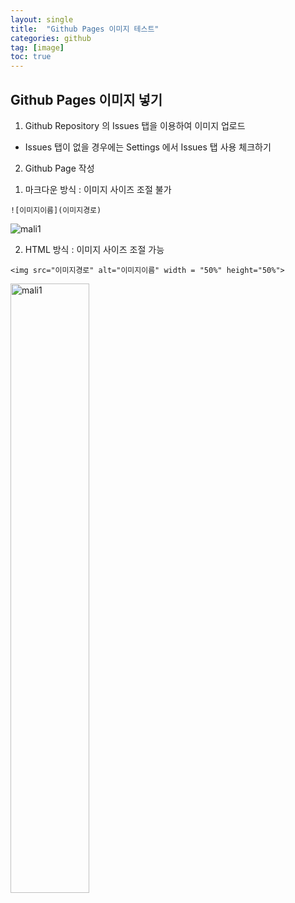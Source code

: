 ```yaml
---
layout: single
title:  "Github Pages 이미지 테스트"
categories: github
tag: [image]
toc: true
---
```


## Github Pages 이미지 넣기

1. Github Repository 의 Issues 탭을 이용하여 이미지 업로드
- Issues 탭이 없을 경우에는 Settings 에서 Issues 탭 사용 체크하기

2. Github Page 작성

1) 마크다운 방식 : 이미지 사이즈 조절 불가
```
![이미지이름](이미지경로)
```
![mali1](https://github.com/janehub/janehub.github.io/assets/10504965/fd44c0ac-fc98-49ab-b112-ab8a28461734)

2) HTML 방식 : 이미지 사이즈 조절 가능
```
<img src="이미지경로" alt="이미지이름" width = "50%" height="50%">
```
<img src="https://github.com/janehub/janehub.github.io/assets/10504965/fd44c0ac-fc98-49ab-b112-ab8a28461734" alt="mali1" width="50%" height="50%">
